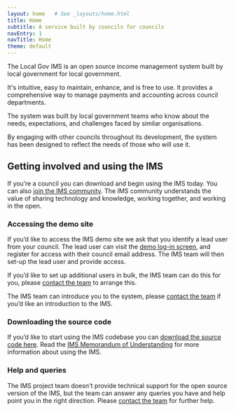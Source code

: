 ```yaml
---
layout: home   # See _layouts/home.html
title: Home
subtitle: A service built by councils for councils
navEntry: 1
navTitle: Home
theme: default
---
```


The Local Gov IMS is an open source income management system built by local government for local government.

It's intuitive, easy to maintain, enhance, and is free to use. It provides a comprehensive way to manage payments and accounting across council departments.

The system was built by local government teams who know about the needs, expectations, and challenges faced by similar organisations.

By engaging with other councils throughout its development, the system has been designed to reflect the needs of those who will use it. 

## Getting involved and using the IMS 

If you’re a council you can download and begin using the IMS today. You can also [join the IMS community](https://localgovims.slack.com). The IMS community understands the value of sharing technology and knowledge, working together, and working in the open.

### Accessing the demo site

If you’d like to access the IMS demo site we ask that you identify a lead user from your council. The lead user can visit the [demo log-in screen](/demo), and register for access with their council email address. The IMS team will then set-up the lead user and provide access. 

If you’d like to set up additional users in bulk, the IMS team can do this for you, please [contact the team](/contacts) to arrange this. 

The IMS team can introduce you to the system, please [contact the team](/contacts) if you’d like an introduction to the IMS. 

### Downloading the source code

If you’d like to start using the IMS codebase you can [download the source code here](https://github.com/localgovims). Read the [IMS Memorandum of Understanding](/documentation/#ims-memorandum-of-understanding) for more information about using the IMS.

### Help and queries

The IMS project team doesn't provide technical support for the open source version of the IMS, but the team can answer any queries you have and help point you in the right direction. Please [contact the team](/contacts) for further help.